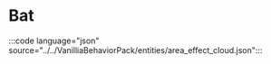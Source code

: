 # Bat

:::code language="json" source="../../VanilliaBehaviorPack/entities/area_effect_cloud.json":::